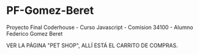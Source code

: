 # PF-Gomez-Beret
Proyecto Final Coderhouse - Curso Javascript - Comision 34100 - Alumno Federico Gomez Beret

VER LA PÁGINA "PET SHOP", ALLÍ ESTÁ EL CARRITO DE COMPRAS.
